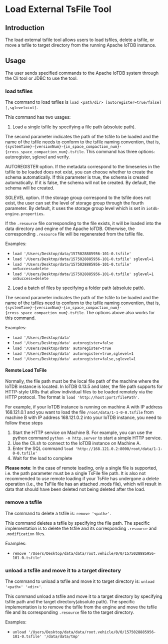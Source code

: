 <!--

    Licensed to the Apache Software Foundation (ASF) under one
    or more contributor license agreements.  See the NOTICE file
    distributed with this work for additional information
    regarding copyright ownership.  The ASF licenses this file
    to you under the Apache License, Version 2.0 (the
    "License"); you may not use this file except in compliance
    with the License.  You may obtain a copy of the License at
    
        http://www.apache.org/licenses/LICENSE-2.0
    
    Unless required by applicable law or agreed to in writing,
    software distributed under the License is distributed on an
    "AS IS" BASIS, WITHOUT WARRANTIES OR CONDITIONS OF ANY
    KIND, either express or implied.  See the License for the
    specific language governing permissions and limitations
    under the License.

-->

# Load External TsFile Tool

## Introduction

The load external tsfile tool allows users to load tsfiles, delete a tsfile, or move a tsfile to target directory from the running Apache IoTDB instance.

## Usage

The user sends specified commands to the Apache IoTDB system through the Cli tool or JDBC to use the tool.

### load tsfiles

The command to load tsfiles is `load <path/dir> [autoregister=true/false][,sglevel=int]`.

This command has two usages:

1. Load a single tsfile by specifying a file path (absolute path). 

The second parameter indicates the path of the tsfile to be loaded and the name of the tsfile needs to conform to the tsfile naming convention, that is, `{systemTime}-{versionNum}-{in_space_compaction_num}-{cross_space_compaction_num}.tsfile`. This command has three options: autoregister, sglevel and verify.

AUTOREGISTER option. If the metadata correspond to the timeseries in the tsfile to be loaded does not exist, you can choose whether to create the schema automatically. If this parameter is true, the schema is created automatically. If it is false, the schema will not be created. By default, the schema will be created.

SGLEVEL option. If the storage group correspond to the tsfile does not exist, the user can set the level of storage group through the fourth parameter. By default, it uses the storage group level which is set in `iotdb-engine.properties`.

If the `.resource` file corresponding to the file exists, it will be loaded into the data directory and engine of the Apache IoTDB. Otherwise, the corresponding `.resource` file will be regenerated from the tsfile file.

Examples:

- `load '/Users/Desktop/data/1575028885956-101-0.tsfile'`
- `load '/Users/Desktop/data/1575028885956-101-0.tsfile' sglevel=1`
- `load '/Users/Desktop/data/1575028885956-101-0.tsfile' onSuccess=delete`
- `load '/Users/Desktop/data/1575028885956-101-0.tsfile' sglevel=1 onSuccess=delete`

2. Load a batch of files by specifying a folder path (absolute path). 

The second parameter indicates the path of the tsfile to be loaded and the name of the tsfiles need to conform to the tsfile naming convention, that is, `{systemTime}-{versionNum}-{in_space_compaction_num}-{cross_space_compaction_num}.tsfile`. The options above also works for this command.

Examples:

* `load '/Users/Desktop/data'`
* `load '/Users/Desktop/data' autoregister=false`
* `load '/Users/Desktop/data' autoregister=true`
* `load '/Users/Desktop/data' autoregister=true,sglevel=1`
* `load '/Users/Desktop/data' autoregister=false,sglevel=1`

#### Remote Load TsFile

Normally, the file path must be the local file path of the machine where the IoTDB instance is located. In IoTDB 0.13.5 and later, the file path supports for HTTP-style URIs that allow individual files to be loaded remotely via the HTTP protocol. The format is `load 'http://host:port/filePath'`.

For example, if your IoTDB instance is running on machine A with IP address 168.121.0.1 and you want to load the file `/root/data/1-1-0-0.tsfile` from machine B with IP address 168.121.0.2 into your IoTDB instance, you need to follow these steps

1. Start the HTTP service on Machine B. For example, you can use the python command `python -m http.server` to start a simple HTTP service.
2. Use the Cli.sh to connect to the IoTDB instance on Machine A.
3. Enter the SQL command `load 'http://168.121.0.2:8000/root/data/1-1-0-0.tsfile'` 
4. Wait for the load to complete

**Please note**: In the case of remote loading, only a single file is supported, i.e. the path parameter must be a single TsFile file path. It is also not recommended to use remote loading if your TsFile has undergone a delete operation (i.e., the TsFile file has an attached .mods file), which will result in data that should have been deleted not being deleted after the load.

### remove a tsfile

The command to delete a tsfile is: `remove '<path>'`.

This command deletes a tsfile by specifying the file path. The specific implementation is to delete the tsfile and its corresponding `.resource` and` .modification` files.

Examples:

* `remove '/Users/Desktop/data/data/root.vehicle/0/0/1575028885956-101-0.tsfile'`

### unload a tsfile and move it to a target directory

The command to unload a tsfile and move it to target directory is: `unload '<path>' '<dir>'`.

This command unload a tsfile and move it to a target directory by specifying tsfile path and the target directory(absolute path). The specific implementation is to remove the tsfile from the engine and move the tsfile file and its corresponding `.resource` file to the target directory.

Examples:

* `unload '/Users/Desktop/data/data/root.vehicle/0/0/1575028885956-101-0.tsfile' '/data/data/tmp'`